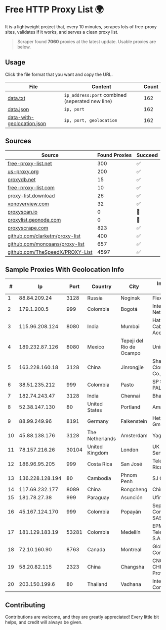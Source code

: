 
# Free HTTP Proxy List 🌍

It is a lightweight project that, every 10 minutes, scrapes lots of free-proxy sites, validates if it works, and serves a clean proxy list.


> Scraper found **7060** proxies at the latest update. Usable proxies are below.

## Usage

Click the file format that you want and copy the URL.


|File|Content|Count|
|----|-------|-----|
|[data.txt](https://raw.githubusercontent.com/themiralay/Proxy-List-World/master/data.txt)|`ip_address:port` combined (seperated new line)|162|
|[data.json](https://raw.githubusercontent.com/themiralay/Proxy-List-World/master/data.json)|`ip, port`|162|
|[data-with-geolocation.json](https://raw.githubusercontent.com/themiralay/Proxy-List-World/master/data-with-geolocation.json)|`ip, port, geolocation`|162|

## Sources

|Source|Found Proxies|Succeed|
|------|-------------|-------|
|[free-proxy-list.net](https://free-proxy-list.net)|300|✅|
|[us-proxy.org](https://www.us-proxy.org)|200|✅|
|[proxydb.net](http://proxydb.net)|15|✅|
|[free-proxy-list.com](https://free-proxy-list.com/?page=&port=&type%5B%5D=http&type%5B%5D=https&up_time=0&search=Search)|10|✅|
|[proxy-list.download](https://www.proxy-list.download/HTTP)|26|✅|
|[vpnoverview.com](https://vpnoverview.com/privacy/anonymous-browsing/free-proxy-servers)|32|✅|
|[proxyscan.io](https://www.proxyscan.io)|0|🚫|
|[proxylist.geonode.com](https://proxylist.geonode.com/api/proxy-list?limit=300&page=1&sort_by=lastChecked&sort_type=desc&protocols=http,https)|0|🚫|
|[proxyscrape.com](https://api.proxyscrape.com/v2/?request=displayproxies&protocol=http&timeout=10000&country=all&ssl=all&anonymity=all)|823|✅|
|[github.com/clarketm/proxy-list](https://raw.githubusercontent.com/clarketm/proxy-list/master/proxy-list-raw.txt)|400|✅|
|[github.com/monosans/proxy-list](https://raw.githubusercontent.com/monosans/proxy-list/main/proxies/http.txt)|657|✅|
|[github.com/TheSpeedX/PROXY-List](https://raw.githubusercontent.com/TheSpeedX/PROXY-List/master/http.txt)|4597|✅|


## Sample Proxies With Geolocation Info

|#|Ip|Port|Country|City|Internet Service Provider|
|-|--|----|-------|----|-------------------------|
|1|88.84.209.24|3128|Russia|Noginsk|Flex Ltd.|
|2|179.1.200.5|999|Colombia|Bogotá|InterNexa Global Network|
|3|115.96.208.124|8080|India|Mumbai|Hathway IP over Cable Internet Access|
|4|189.232.87.126|8080|Mexico|Tepeji del Rio de Ocampo|Uninet S.A. de C.V.|
|5|163.228.160.18|3128|China|Jinrongjie|Shanghai Blue Cloud Technology Co., Ltd|
|6|38.51.235.212|999|Colombia|Pasto|SP SISTEMAS PALACIOS LTDA|
|7|182.74.243.47|3128|India|Chennai|Bharti Airtel Limited|
|8|52.38.147.130|80|United States|Portland|Amazon.com, Inc.|
|9|88.99.249.96|8191|Germany|Falkenstein|Hetzner Online GmbH|
|10|45.88.138.176|3128|The Netherlands|Amsterdam|Yaglom Labs Ltd|
|11|78.157.216.26|30104|United Kingdom|London|UK Dedicated Servers Limited|
|12|186.96.95.205|999|Costa Rica|San José|Telefonica de Costa Rica TC, SA|
|13|136.228.128.194|80|Cambodia|Phnom Penh|S.I Group|
|14|117.69.232.177|8089|China|Rongcheng|Chinanet|
|15|181.78.27.38|999|Paraguay|Asunción|Ufinet Paraguay S.A|
|16|45.167.124.170|999|Colombia|Popayán|Sepcom Comunicaciones SAS|
|17|181.129.183.19|53281|Colombia|Medellín|EPM Telecomunicaciones S.A. E.S.P.|
|18|72.10.160.90|8763|Canada|Montreal|GloboTech Communications|
|19|58.20.82.115|2323|China|Changsha|CNC Group CHINA169 Hunan Province Network|
|20|203.150.199.6|80|Thailand|Vadhana|Internet Thailand Company Ltd.|



## Contributing

Contributions are welcome, and they are greatly appreciated! Every
little bit helps, and credit will always be given.

